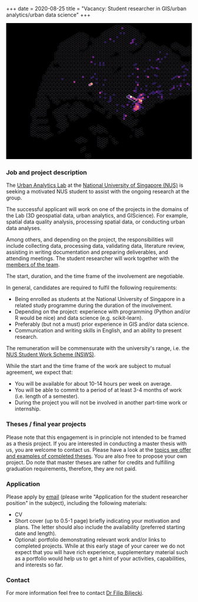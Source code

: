 +++
date = 2020-08-25
title = "Vacancy: Student researcher in GIS/urban analytics/urban data science"
+++

![](header.png)

### Job and project description

The [Urban Analytics Lab](/) at the [National University of Singapore (NUS)](http://www.nus.edu.sg) is seeking a motivated NUS student to assist with the ongoing research at the group.

The successful applicant will work on one of the projects in the domains of the Lab (3D geospatial data, urban analytics, and GIScience).
For example, spatial data quality analysis, processing spatial data, or conducting urban data analyses.

Among others, and depending on the project, the responsibilities will include collecting data, processing data, validating data, literature review, assisting in writing documentation and preparing deliverables, and attending meetings.
The student researcher will work together with the [members of the team](/people).

The start, duration, and the time frame of the involvement are negotiable.

In general, candidates are required to fulfil the following requirements:

- Being enrolled as students at the National University of Singapore in a related study programme during the duration of the involvement.
- Depending on the project: experience with programming (Python and/or R would be nice) and data science (e.g. scikit-learn).
- Preferably (but not a must) prior experience in GIS and/or data science.
- Communication and writing skills in English, and an ability to present research.

The remuneration will be commensurate with the university's range, i.e. the [NUS Student Work Scheme (NSWS)](http://www.nus.edu.sg/osa/about/join-us/nsws).

While the start and the time frame of the work are subject to mutual agreement, we expect that:

- You will be available for about 10-14 hours per week on average.
- You will be able to commit to a period of at least 3-4 months of work (i.e. length of a semester).
- During the project you will not be involved in another part-time work or internship.

### Theses / final year projects

Please note that this engagement is in principle not intended to be framed as a thesis project.
If you are interested in conducting a master thesis with us, you are welcome to contact us. 
Please have a look at the [topics we offer and examples of completed theses](/teaching/#theses-dissertations-and-capstone-projects).
You are also free to propose your own project.
Do note that master theses are rather for credits and fulfilling graduation requirements, therefore, they are not paid.

### Application

Please apply by [email](mailto:filip@nus.edu.sg) (please write "Application for the student researcher position" in the subject), including the following materials:

* CV
* Short cover (up to 0.5-1 page) briefly indicating your motivation and plans. The letter should also include the availability (preferred starting date and length).
* Optional: portfolio demonstrating relevant work and/or links to completed projects. While at this early stage of your career we do not expect that you will have rich experience, supplementary material such as a portfolio would help us to get a hint of your activities, capabilities, and interests so far.

### Contact

For more information feel free to contact [Dr Filip Biljecki](/authors/filip).

